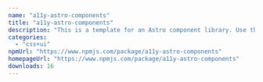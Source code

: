 ```yaml
---
name: "a11y-astro-components"
title: "a11y-astro-components"
description: "This is a template for an Astro component library. Use this template for writing components to use in multiple projects or publish to NPM."
categories:
  - "css+ui"
npmUrl: "https://www.npmjs.com/package/a11y-astro-components"
homepageUrl: "https://www.npmjs.com/package/a11y-astro-components"
downloads: 16
---
```

